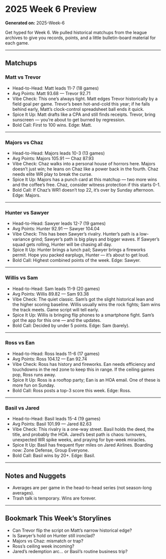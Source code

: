 # 2025 Week 6 Preview

**Generated on:** 2025-Week-6

Get hyped for Week 6. We pulled historical matchups from the league archives to give you records, points, and a little bulletin-board material for each game.

---

## Matchups

### Matt vs Trevor
- Head-to-Head: Matt leads 11-7 (18 games)
- Avg Points: Matt 93.68 — Trevor 92.71
- Vibe Check: This one’s always tight. Matt edges Trevor historically by a field goal per game. Trevor’s been hot-and-cold this year; if he falls behind early, Matt’s clock-control spreadsheet ball ends it quick.
- Spice It Up: Matt drafts like a CPA and still finds receipts. Trevor, bring sunscreen — you’re about to get burned by regression.
- Bold Call: First to 100 wins. Edge: Matt.

---

### Majors vs Chaz
- Head-to-Head: Majors leads 10-3 (13 games)
- Avg Points: Majors 105.91 — Chaz 87.93
- Vibe Check: Chaz walks into a personal house of horrors here. Majors doesn’t just win; he leans on Chaz like a power back in the fourth. Chaz needs elite WR play to break the curse.
- Spice It Up: Majors has a punch card at this matchup — two more wins and the coffee’s free. Chaz, consider witness protection if this starts 0-1.
- Bold Call: If Chaz’s WR1 doesn’t top 22, it’s over by Sunday afternoon. Edge: Majors.

---

### Hunter vs Sawyer
- Head-to-Head: Sawyer leads 12-7 (19 games)
- Avg Points: Hunter 92.91 — Sawyer 104.04
- Vibe Check: This has been Sawyer’s rivalry. Hunter’s path is a low-variance grind; Sawyer’s path is big plays and bigger waves. If Sawyer’s squad gets rolling, Hunter will be chasing all day.
- Spice It Up: Hunter brings a lunch pail; Sawyer brings a fireworks permit. Hope you packed earplugs, Hunter — it’s about to get loud.
- Bold Call: Highest combined points of the week. Edge: Sawyer.

---

### Willis vs Sam
- Head-to-Head: Sam leads 11-9 (20 games)
- Avg Points: Willis 89.82 — Sam 93.38
- Vibe Check: The quiet classic. Sam’s got the slight historical lean and the higher scoring baseline. Willis usually wins the rock fights; Sam wins the track meets. Game script will tell early.
- Spice It Up: Willis is bringing flip phones to a smartphone fight. Sam’s got the app for this one — and the updates.
- Bold Call: Decided by under 5 points. Edge: Sam (barely).

---

### Ross vs Ean
- Head-to-Head: Ross leads 11-6 (17 games)
- Avg Points: Ross 104.12 — Ean 92.74
- Vibe Check: Ross has history and fireworks. Ean needs efficiency and touchdowns in the red zone to keep this in range. If the ceiling games pop, Ross runs away.
- Spice It Up: Ross is a rooftop party; Ean is an HOA email. One of these is more fun on Sunday.
- Bold Call: Ross posts a top-3 score this week. Edge: Ross.

---

### Basil vs Jared
- Head-to-Head: Basil leads 15-4 (19 games)
- Avg Points: Basil 101.99 — Jared 82.63
- Vibe Check: This rivalry is a one-way street. Basil holds the deed, the title, and probably the HOA. Jared’s best path is chaos: turnovers, unexpected WR spike weeks, and praying for bye-week miracles.
- Spice It Up: Basil has frequent flyer miles on Jared Airlines. Boarding now: Zone Defense, Group Everyone.
- Bold Call: Basil wins by 20+. Edge: Basil.

---

## Notes and Nuggets
- Averages are per game in the head-to-head series (not season-long averages).
- Trash talk is temporary. Wins are forever.

---

## Bookmark This Week’s Storylines
- Can Trevor flip the script on Matt’s narrow historical edge?
- Is Sawyer’s hold on Hunter still ironclad?
- Majors vs Chaz: mismatch or trap?
- Ross’s ceiling week incoming?
- Jared’s redemption arc… or Basil’s routine business trip?
